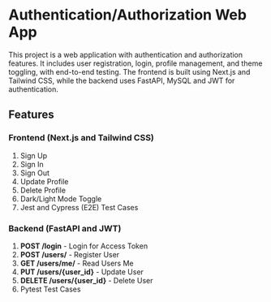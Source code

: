 # Authentication/Authorization Web App

This project is a web application with authentication and authorization features. It includes user registration, login, profile management, and theme toggling, with end-to-end testing. The frontend is built using Next.js and Tailwind CSS, while the backend uses FastAPI, MySQL and JWT for authentication.

## Features

### Frontend (Next.js and Tailwind CSS)
1. Sign Up
2. Sign In
3. Sign Out
4. Update Profile
5. Delete Profile
6. Dark/Light Mode Toggle
7. Jest and Cypress (E2E) Test Cases

### Backend (FastAPI and JWT)
1. **POST /login** - Login for Access Token
2. **POST /users/** - Register User
3. **GET /users/me/** - Read Users Me
4. **PUT /users/{user_id}** - Update User
5. **DELETE /users/{user_id}** - Delete User
6. Pytest Test Cases
